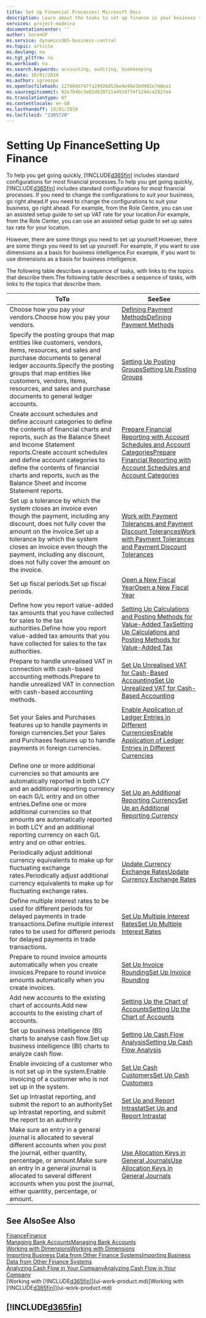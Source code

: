 ```yaml
---
title: Set Up Financial Processes| Microsoft Docs
description: Learn about the tasks to set up finance in your business to suit all your accounting, auditing, or bookkeeping needs.
services: project-madeira
documentationcenter: ''
author: SorenGP
ms.service: dynamics365-business-central
ms.topic: article
ms.devlang: na
ms.tgt_pltfrm: na
ms.workload: na
ms.search.keywords: accounting, auditing, bookkeeping
ms.date: 10/01/2019
ms.author: sgroespe
ms.openlocfilehash: 127d0dd747fa29926852be9e99e36d992e7d0ea1
ms.sourcegitcommit: 02e704bc3e01d62072144919774f1244c42827e4
ms.translationtype: HT
ms.contentlocale: en-GB
ms.lasthandoff: 10/01/2019
ms.locfileid: "2305720"
---
```

# <a name="setting-up-finance"></a><span data-ttu-id="e7e35-103">Setting Up Finance</span><span class="sxs-lookup"><span data-stu-id="e7e35-103">Setting Up Finance</span></span>
<span data-ttu-id="e7e35-104">To help you get going quickly, [!INCLUDE[d365fin](includes/d365fin_md.md)] includes standard configurations for most financial processes.</span><span class="sxs-lookup"><span data-stu-id="e7e35-104">To help you get going quickly, [!INCLUDE[d365fin](includes/d365fin_md.md)] includes standard configurations for most financial processes.</span></span> <span data-ttu-id="e7e35-105">If you need to change the configurations to suit your business, go right ahead.</span><span class="sxs-lookup"><span data-stu-id="e7e35-105">If you need to change the configurations to suit your business, go right ahead.</span></span> <span data-ttu-id="e7e35-106">For example, from the Role Centre, you can use an assisted setup guide to set up VAT rate for your location.</span><span class="sxs-lookup"><span data-stu-id="e7e35-106">For example, from the Role Center, you can use an assisted setup guide to set up sales tax rate for your location.</span></span>  

<span data-ttu-id="e7e35-107">However, there are some things you need to set up yourself.</span><span class="sxs-lookup"><span data-stu-id="e7e35-107">However, there are some things you need to set up yourself.</span></span> <span data-ttu-id="e7e35-108">For example, if you want to use dimensions as a basis for business intelligence.</span><span class="sxs-lookup"><span data-stu-id="e7e35-108">For example, if you want to use dimensions as a basis for business intelligence.</span></span>  

<span data-ttu-id="e7e35-109">The following table describes a sequence of tasks, with links to the topics that describe them.</span><span class="sxs-lookup"><span data-stu-id="e7e35-109">The following table describes a sequence of tasks, with links to the topics that describe them.</span></span>

| <span data-ttu-id="e7e35-110">To</span><span class="sxs-lookup"><span data-stu-id="e7e35-110">To</span></span> | <span data-ttu-id="e7e35-111">See</span><span class="sxs-lookup"><span data-stu-id="e7e35-111">See</span></span> |
| --- | --- |
| <span data-ttu-id="e7e35-112">Choose how you pay your vendors.</span><span class="sxs-lookup"><span data-stu-id="e7e35-112">Choose how you pay your vendors.</span></span> |[<span data-ttu-id="e7e35-113">Defining Payment Methods</span><span class="sxs-lookup"><span data-stu-id="e7e35-113">Defining Payment Methods</span></span>](finance-payment-methods.md) |
| <span data-ttu-id="e7e35-114">Specify the posting groups that map entities like customers, vendors, items, resources, and sales and purchase documents to general ledger accounts.</span><span class="sxs-lookup"><span data-stu-id="e7e35-114">Specify the posting groups that map entities like customers, vendors, items, resources, and sales and purchase documents to general ledger accounts.</span></span> |[<span data-ttu-id="e7e35-115">Setting Up Posting Groups</span><span class="sxs-lookup"><span data-stu-id="e7e35-115">Setting Up Posting Groups</span></span>](finance-posting-groups.md)|
|<span data-ttu-id="e7e35-116">Create account schedules and define account categories to define the contents of financial charts and reports, such as the Balance Sheet and Income Statement reports.</span><span class="sxs-lookup"><span data-stu-id="e7e35-116">Create account schedules and define account categories to define the contents of financial charts and reports, such as the Balance Sheet and Income Statement reports.</span></span>|[<span data-ttu-id="e7e35-117">Prepare Financial Reporting with Account Schedules and Account Categories</span><span class="sxs-lookup"><span data-stu-id="e7e35-117">Prepare Financial Reporting with Account Schedules and Account Categories</span></span>](bi-how-work-account-schedule.md)|
|<span data-ttu-id="e7e35-118">Set up a tolerance by which the system closes an invoice even though the payment, including any discount, does not fully cover the amount on the invoice.</span><span class="sxs-lookup"><span data-stu-id="e7e35-118">Set up a tolerance by which the system closes an invoice even though the payment, including any discount, does not fully cover the amount on the invoice.</span></span>|[<span data-ttu-id="e7e35-119">Work with Payment Tolerances and Payment Discount Tolerances</span><span class="sxs-lookup"><span data-stu-id="e7e35-119">Work with Payment Tolerances and Payment Discount Tolerances</span></span>](finance-payment-tolerance-and-payment-discount-tolerance.md)|
| <span data-ttu-id="e7e35-120">Set up fiscal periods.</span><span class="sxs-lookup"><span data-stu-id="e7e35-120">Set up fiscal periods.</span></span> |[<span data-ttu-id="e7e35-121">Open a New Fiscal Year</span><span class="sxs-lookup"><span data-stu-id="e7e35-121">Open a New Fiscal Year</span></span>](finance-how-open-new-fiscal-year.md) |
| <span data-ttu-id="e7e35-122">Define how you report value-added tax amounts that you have collected for sales to the tax authorities.</span><span class="sxs-lookup"><span data-stu-id="e7e35-122">Define how you report value-added tax amounts that you have collected for sales to the tax authorities.</span></span> |[<span data-ttu-id="e7e35-123">Setting Up Calculations and Posting Methods for Value-Added Tax</span><span class="sxs-lookup"><span data-stu-id="e7e35-123">Setting Up Calculations and Posting Methods for Value-Added Tax</span></span>](finance-setup-vat.md)|
|<span data-ttu-id="e7e35-124">Prepare to handle unrealised VAT in connection with cash-based accounting methods.</span><span class="sxs-lookup"><span data-stu-id="e7e35-124">Prepare to handle unrealized VAT in connection with cash-based accounting methods.</span></span>|[<span data-ttu-id="e7e35-125">Set Up Unrealised VAT for Cash-Based Accounting</span><span class="sxs-lookup"><span data-stu-id="e7e35-125">Set Up Unrealized VAT for Cash-Based Accounting</span></span>](finance-setup-unrealized-vat.md)|
| <span data-ttu-id="e7e35-126">Set your Sales and Purchases features up to handle payments in foreign currencies.</span><span class="sxs-lookup"><span data-stu-id="e7e35-126">Set your Sales and Purchases features up to handle payments in foreign currencies.</span></span>|[<span data-ttu-id="e7e35-127">Enable Application of Ledger Entries in Different Currencies</span><span class="sxs-lookup"><span data-stu-id="e7e35-127">Enable Application of Ledger Entries in Different Currencies</span></span>](finance-how-enable-application-ledger-entries-different-currencies.md)
|<span data-ttu-id="e7e35-128">Define one or more additional currencies so that amounts are automatically reported in both LCY and an additional reporting currency on each G/L entry and on other entries.</span><span class="sxs-lookup"><span data-stu-id="e7e35-128">Define one or more additional currencies so that amounts are automatically reported in both LCY and an additional reporting currency on each G/L entry and on other entries.</span></span>|[<span data-ttu-id="e7e35-129">Set Up an Additional Reporting Currency</span><span class="sxs-lookup"><span data-stu-id="e7e35-129">Set Up an Additional Reporting Currency</span></span>](finance-how-setup-additional-currencies.md)|
|<span data-ttu-id="e7e35-130">Periodically adjust additional currency equivalents to make up for fluctuating exchange rates.</span><span class="sxs-lookup"><span data-stu-id="e7e35-130">Periodically adjust additional currency equivalents to make up for fluctuating exchange rates.</span></span>|[<span data-ttu-id="e7e35-131">Update Currency Exchange Rates</span><span class="sxs-lookup"><span data-stu-id="e7e35-131">Update Currency Exchange Rates</span></span>](finance-how-update-currencies.md)|
|<span data-ttu-id="e7e35-132">Define multiple interest rates to be used for different periods for delayed payments in trade transactions.</span><span class="sxs-lookup"><span data-stu-id="e7e35-132">Define multiple interest rates to be used for different periods for delayed payments in trade transactions.</span></span>|[<span data-ttu-id="e7e35-133">Set Up Multiple Interest Rates</span><span class="sxs-lookup"><span data-stu-id="e7e35-133">Set Up Multiple Interest Rates</span></span>](finance-how-to-set-up-multiple-interest-rates.md)|
|<span data-ttu-id="e7e35-134">Prepare to round invoice amounts automatically when you create invoices.</span><span class="sxs-lookup"><span data-stu-id="e7e35-134">Prepare to round invoice amounts automatically when you create invoices.</span></span>|[<span data-ttu-id="e7e35-135">Set Up Invoice Rounding</span><span class="sxs-lookup"><span data-stu-id="e7e35-135">Set Up Invoice Rounding</span></span>](finance-set-up-invoice-rounding.md)|
| <span data-ttu-id="e7e35-136">Add new accounts to the existing chart of accounts.</span><span class="sxs-lookup"><span data-stu-id="e7e35-136">Add new accounts to the existing chart of accounts.</span></span> |[<span data-ttu-id="e7e35-137">Setting Up the Chart of Accounts</span><span class="sxs-lookup"><span data-stu-id="e7e35-137">Setting Up the Chart of Accounts</span></span>](finance-setup-chart-accounts.md) |
| <span data-ttu-id="e7e35-138">Set up business intelligence (BI) charts to analyse cash flow.</span><span class="sxs-lookup"><span data-stu-id="e7e35-138">Set up business intelligence (BI) charts to analyze cash flow.</span></span> |[<span data-ttu-id="e7e35-139">Setting Up Cash Flow Analysis</span><span class="sxs-lookup"><span data-stu-id="e7e35-139">Setting Up Cash Flow Analysis</span></span>](finance-setup-cash-flow-analyses.md) |
|<span data-ttu-id="e7e35-140">Enable invoicing of a customer who is not set up in the system.</span><span class="sxs-lookup"><span data-stu-id="e7e35-140">Enable invoicing of a customer who is not set up in the system.</span></span>|[<span data-ttu-id="e7e35-141">Set Up Cash Customers</span><span class="sxs-lookup"><span data-stu-id="e7e35-141">Set Up Cash Customers</span></span>](finance-how-to-set-up-cash-customers.md)|
| <span data-ttu-id="e7e35-142">Set up Intrastat reporting, and submit the report to an authority</span><span class="sxs-lookup"><span data-stu-id="e7e35-142">Set up Intrastat reporting, and submit the report to an authority</span></span> | [<span data-ttu-id="e7e35-143">Set Up and Report Intrastat</span><span class="sxs-lookup"><span data-stu-id="e7e35-143">Set Up and Report Intrastat</span></span>](finance-how-setup-report-intrastat.md)|
|<span data-ttu-id="e7e35-144">Make sure an entry in a general journal is allocated to several different accounts when you post the journal, either quantity, percentage, or amount.</span><span class="sxs-lookup"><span data-stu-id="e7e35-144">Make sure an entry in a general journal is allocated to several different accounts when you post the journal, either quantity, percentage, or amount.</span></span>|[<span data-ttu-id="e7e35-145">Use Allocation Keys in General Journals</span><span class="sxs-lookup"><span data-stu-id="e7e35-145">Use Allocation Keys in General Journals</span></span>](ui-how-use-allocation-keys-general-journals.md)|

## <a name="see-also"></a><span data-ttu-id="e7e35-146">See Also</span><span class="sxs-lookup"><span data-stu-id="e7e35-146">See Also</span></span>
[<span data-ttu-id="e7e35-147">Finance</span><span class="sxs-lookup"><span data-stu-id="e7e35-147">Finance</span></span>](finance.md)  
[<span data-ttu-id="e7e35-148">Managing Bank Accounts</span><span class="sxs-lookup"><span data-stu-id="e7e35-148">Managing Bank Accounts</span></span>](bank-manage-bank-accounts.md)  
[<span data-ttu-id="e7e35-149">Working with Dimensions</span><span class="sxs-lookup"><span data-stu-id="e7e35-149">Working with Dimensions</span></span>](finance-dimensions.md)  
[<span data-ttu-id="e7e35-150">Importing Business Data from Other Finance Systems</span><span class="sxs-lookup"><span data-stu-id="e7e35-150">Importing Business Data from Other Finance Systems</span></span>](across-import-data-configuration-packages.md)  
[<span data-ttu-id="e7e35-151">Analyzing Cash Flow in Your Company</span><span class="sxs-lookup"><span data-stu-id="e7e35-151">Analyzing Cash Flow in Your Company</span></span>](finance-analyze-cash-flow.md)  
<span data-ttu-id="e7e35-152">[Working with [!INCLUDE[d365fin](includes/d365fin_md.md)]](ui-work-product.md)</span><span class="sxs-lookup"><span data-stu-id="e7e35-152">[Working with [!INCLUDE[d365fin](includes/d365fin_md.md)]](ui-work-product.md)</span></span>  

## [!INCLUDE[d365fin](includes/free_trial_md.md)]  
